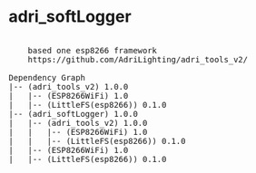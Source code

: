 # adri_softLogger

<pre>

    based one esp8266 framework
    https://github.com/AdriLighting/adri_tools_v2/
    
Dependency Graph
|-- (adri_tools_v2) 1.0.0
|   |-- (ESP8266WiFi) 1.0
|   |-- (LittleFS(esp8266)) 0.1.0
|-- (adri_softLogger) 1.0.0
|   |-- (adri_tools_v2) 1.0.0
|   |   |-- (ESP8266WiFi) 1.0
|   |   |-- (LittleFS(esp8266)) 0.1.0
|   |-- (ESP8266WiFi) 1.0
|   |-- (LittleFS(esp8266)) 0.1.0
</pre>